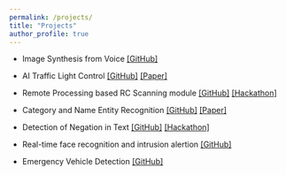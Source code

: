 ```yaml
---
permalink: /projects/
title: "Projects"
author_profile: true
---
```


- Image Synthesis from Voice
[[GitHub]](https://github.com/parasnaren/Image-Synthesis-from-Voice)

- AI Traffic Light Control
[[GitHub]](https://github.com/parasnaren/AI-Traffic-Light-Control) [[Paper]](https://ieeexplore.ieee.org/abstract/document/9250886)

- Remote Processing based RC Scanning module
[[GitHub]](https://github.com/parasnaren/Automated-Remote-Proccessing-Scanning-and-OCR-module) [[Hackathon]](https://parasnaren.github.io/awards/riskcovry/)

- Category and Name Entity Recognition
[[GitHub]](https://github.com/parasnaren/Category-and-Name-Entity-Recognition) [[Paper]](https://papers.ssrn.com/sol3/papers.cfm?abstract_id=3834969)

- Detection of Negation in Text
[[GitHub]](https://github.com/parasnaren/Detection-of-Negation-in-Text) [[Hackathon]](https://parasnaren.github.io/awards/philips/)

- Real-time face recognition and intrusion alertion
[[GitHub]](https://github.com/parasnaren/Real-Time-Face-Recognition-and-Intrusion-Alert)

- Emergency Vehicle Detection
[[GitHub]](https://github.com/parasnaren/Category-and-Name-Entity-Recognition)
